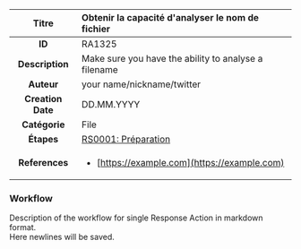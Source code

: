 | Titre                       | Obtenir la capacité d'analyser le nom de fichier         |
|:---------------------------:|:--------------------|
| **ID**                      | RA1325            |
| **Description**             | Make sure you have the ability to analyse a filename   |
| **Auteur**                  | your name/nickname/twitter        |
| **Creation Date**           | DD.MM.YYYY |
| **Catégorie**                | File      |
| **Étapes**                   |[RS0001: Préparation](../Response_Stages/RS0001.md)| 
| **References** |<ul><li>[https://example.com](https://example.com)</li></ul>|

### Workflow

Description of the workflow for single Response Action in markdown format.  
Here newlines will be saved.  
